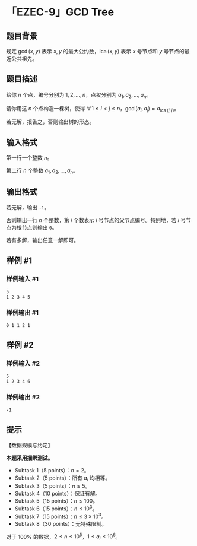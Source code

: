 # 「EZEC-9」GCD Tree

## 题目背景

规定 $\gcd(x,y)$ 表示 $x,y$ 的最大公约数，$\operatorname{lca}(x,y)$ 表示 $x$ 号节点和 $y$ 号节点的最近公共祖先。

## 题目描述

给你 $n$ 个点，编号分别为 $1,2,\ldots,n$，点权分别为 $a_1,a_2,\ldots,a_n$。

请你用这 $n$ 个点构造一棵树，使得 $\forall 1 \le i < j \le n$，$\gcd(a_i, a_j) = a_{\operatorname{lca}(i, j)}$。

若无解，报告之，否则输出树的形态。

## 输入格式

第一行一个整数 $n$。

第二行 $n$ 个整数 $a_1, a_2, \ldots , a_n$。

## 输出格式

若无解，输出 `-1`。

否则输出一行 $n$ 个整数，第 $i$ 个数表示 $i$ 号节点的父节点编号。特别地，若 $i$ 号节点为根节点则输出 `0`。

若有多解，输出任意一解即可。

## 样例 #1

### 样例输入 #1
```
5
1 2 3 4 5
```

### 样例输出 #1

```
0 1 1 2 1
```

## 样例 #2

### 样例输入 #2
```
5
1 2 3 4 6
```

### 样例输出 #2

```
-1
```

## 提示

【数据规模与约定】

**本题采用捆绑测试。**

-  Subtask 1（5 points）：$n = 2$。
-  Subtask 2（5 points）：所有 $a_i$ 均相等。
-  Subtask 3（5 points）：$n \le 5$。
-  Subtask 4（10 points）：保证有解。
-  Subtask 5（15 points）：$n \le 100$。
-  Subtask 6（15 points）：$n \le 10^3$。
-  Subtask 7（15 points）：$n \le 3 \times 10^3$。
-  Subtask 8（30 points）：无特殊限制。

对于 $100 \%$ 的数据，$2 \le n \le 10^5$，$1 \le a_i \le 10^6$。
